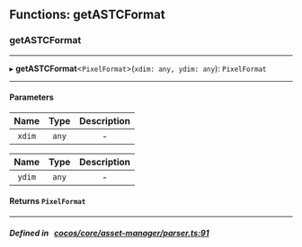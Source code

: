 ## Functions: getASTCFormat

### getASTCFormat


___
▸ **getASTCFormat**<`PixelFormat`\>(`xdim: any, ydim: any`): `PixelFormat`
___


#### Parameters

| Name | Type | Description |
| :------: | :------: | :------: |
| `xdim` | `any` | - |

| Name | Type | Description |
| :------: | :------: | :------: |
| `ydim` | `any` | - |


#### Returns `PixelFormat` 
___


##### Defined in &nbsp;   [cocos/core/asset-manager/parser.ts:91](https://github.com/cocos-creator/engine/blob/c7bf6b8a9/cocos/core/asset-manager/parser.ts#L91)&nbsp;
